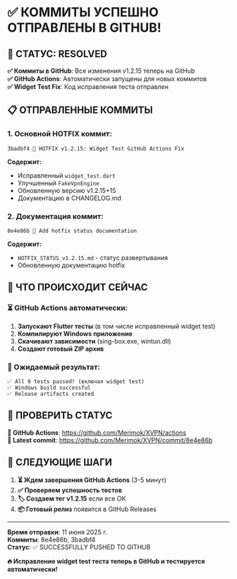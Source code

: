 # ✅ КОММИТЫ УСПЕШНО ОТПРАВЛЕНЫ В GITHUB!

## 🎯 **СТАТУС: RESOLVED**

**✅ Коммиты в GitHub**: Все изменения v1.2.15 теперь на GitHub  
**✅ GitHub Actions**: Автоматически запущены для новых коммитов  
**✅ Widget Test Fix**: Код исправления теста отправлен  

## 📋 **ОТПРАВЛЕННЫЕ КОММИТЫ**

### **1. Основной HOTFIX коммит:**
```
3badbf4 🔧 HOTFIX v1.2.15: Widget Test GitHub Actions Fix
```
**Содержит:**
- Исправленный `widget_test.dart` 
- Улучшенный `FakeVpnEngine`
- Обновленную версию v1.2.15+15
- Документацию в CHANGELOG.md

### **2. Документация коммит:**
```
8e4e86b 📝 Add hotfix status documentation  
```
**Содержит:**
- `HOTFIX_STATUS_v1.2.15.md` - статус развертывания
- Обновленную документацию hotfix

## 🚀 **ЧТО ПРОИСХОДИТ СЕЙЧАС**

### **⏳ GitHub Actions автоматически:**
1. **Запускают Flutter тесты** (в том числе исправленный widget test)
2. **Компилируют Windows приложение** 
3. **Скачивают зависимости** (sing-box.exe, wintun.dll)
4. **Создают готовый ZIP архив**

### **🎯 Ожидаемый результат:**
```
✅ All 9 tests passed! (включая widget test)
✅ Windows build successful
✅ Release artifacts created
```

## 📱 **ПРОВЕРИТЬ СТАТУС**

**🔗 GitHub Actions**: https://github.com/Merimok/XVPN/actions  
**🔗 Latest commit**: https://github.com/Merimok/XVPN/commit/8e4e86b  

## 🎉 **СЛЕДУЮЩИЕ ШАГИ**

1. **⏳ Ждем завершения GitHub Actions** (3-5 минут)
2. **✅ Проверяем успешность тестов** 
3. **🏷️ Создаем тег v1.2.15** если все ОК
4. **📦 Готовый релиз** появится в GitHub Releases

---

**Время отправки**: 11 июня 2025 г.  
**Коммиты**: 8e4e86b, 3badbf4  
**Статус**: ✅ SUCCESSFULLY PUSHED TO GITHUB  

**🔥 Исправление widget test теста теперь в GitHub и тестируется автоматически!**
